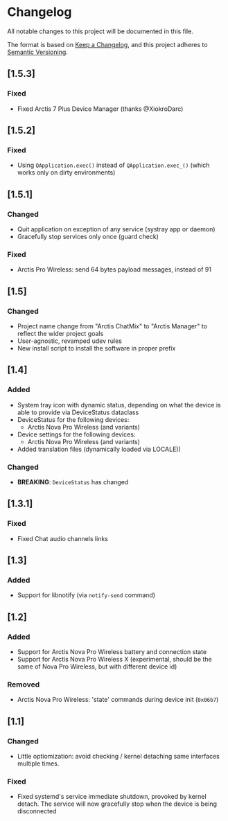 # Changelog

All notable changes to this project will be documented in this file.

The format is based on [Keep a Changelog](https://keepachangelog.com/en/1.1.0/),
and this project adheres to [Semantic Versioning](https://semver.org/spec/v2.0.0.html).

## [1.5.3]

### Fixed

- Fixed Arctis 7 Plus Device Manager (thanks @XiokroDarc)

## [1.5.2]

### Fixed

- Using `QApplication.exec()` instead of `QApplication.exec_()` (which works only on dirty environments)

## [1.5.1]

### Changed

- Quit application on exception of any service (systray app or daemon)
- Gracefully stop services only once (guard check)

### Fixed

- Arctis Pro Wireless: send 64 bytes payload messages, instead of 91

## [1.5]

### Changed

- Project name change from "Arctis ChatMix" to "Arctis Manager" to reflect the wider project goals
- User-agnostic, revamped udev rules
- New install script to install the software in proper prefix

## [1.4]

### Added

- System tray icon with dynamic status, depending on what the device is able to provide via DeviceStatus dataclass
- DeviceStatus for the following devices:
  - Arctis Nova Pro Wireless (and variants)
- Device settings for the following devices:
  - Arctis Nova Pro Wireless (and variants)
- Added translation files (dynamically loaded via LOCALE))

### Changed

- **BREAKING**: `DeviceStatus` has changed

## [1.3.1]

### Fixed

- Fixed Chat audio channels links

## [1.3]

### Added

- Support for libnotify (via `notify-send` command)

## [1.2]

### Added

- Support for Arctis Nova Pro Wireless battery and connection state
- Support for Arctis Nova Pro Wireless X (experimental, should be the same of Nova Pro Wireless, but with different device id)

### Removed

- Arctis Nova Pro Wireless: 'state' commands during device init (`0x06b7`)

## [1.1]

### Changed

- Little optiomization: avoid checking / kernel detaching same interfaces multiple times.

### Fixed

- Fixed systemd's service immediate shutdown, provoked by kernel detach. The service will now gracefully stop when the device is being disconnected
